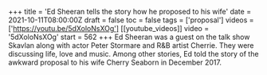 +++
title = 'Ed Sheeran tells the story how he proposed to his wife'
date = 2021-10-11T08:00:00Z
draft = false
toc = false
tags = ['proposal']
videos = ['https://youtu.be/5dXoloNsXOg']
[[youtube_videos]]
video = '5dXoloNsXOg'
start = 562
+++
Ed Sheeran was a guest on the talk show Skavlan along with actor Peter Stormare and R&B artist Cherrie. They were discussing life, love and music. Among other stories, Ed told the story of the awkward proposal to his wife Cherry Seaborn in December 2017.
